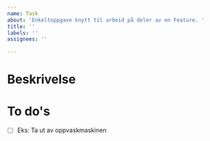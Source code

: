 ```yaml
---
name: Task
about: 'Enkeltoppgave knytt til arbeid på deler av en Feature. '
title: ''
labels: ''
assignees: ''

---
```


# Beskrivelse
<!--- Beskriv oppgaven som skal utføres --->

# To do's
<!--- Liste av ting som inngår i utførelsen --->
- [ ] Eks: Ta ut av oppvaskmaskinen